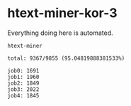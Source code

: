 # htext-miner-kor-3

Everything doing here is automated.

```
htext-miner

total: 9367/9855 (95.04819888381533%)

job0: 1691
job1: 1960
job2: 1849
job3: 2022
job4: 1845
```